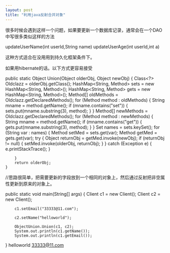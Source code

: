 ```yaml
---
layout: post
title: "利用java反射合并对象"
---
```


很多时候会遇到这样一个问题，如果要更新一个数据库记录，通常会在一个DAO中写很多类似这样的方法

updateUserName(int userId,String name)
updateUserAge(int userId,int a)


这种方式适合在没用用到持久化框架条件下。

如果用hibernate的话。以下方式更容易接受


public static Object Union(Object olderObj, Object newObj) {
		Class<?> Oldclazz = olderObj.getClass();
		HashMap<String, Method> sets = new HashMap<String, Method>();
		HashMap<String, Method> gets = new HashMap<String, Method>();
		Method[] oldMethods = Oldclazz.getDeclaredMethods();
		for (Method method : oldMethods) {
			String mname = method.getName();
			if (mname.contains("set")) {
				sets.put(mname.substring(3), method);
			}
		}
		Method[] newMethods = Oldclazz.getDeclaredMethods();
		for (Method method : newMethods) {
			String mname = method.getName();
			if (mname.contains("get")) {
				gets.put(mname.substring(3), method);
			}
		}
		Set<String> names = sets.keySet();
		for (String var : names) {
			Method setMed = sets.get(var);
			Method getMed = gets.get(var);
			try {
				Object returnObj = getMed.invoke(newObj);
				if (returnObj != null) {
					setMed.invoke(olderObj, returnObj);
				}
			} catch (Exception e) {
				e.printStackTrace();
			}

		}
		return olderObj;
	}

//思路很简单，把需要更新的字段放到一个相同的对象上，然后通过反射把非空属性更新到原来的对象上。

public static void main(String[] args) {
		Client c1 = new Client();
		Client c2 = new Client();

		c1.setEmail("33333@11.com");

		c2.setName("helloworld");

		ObjectUnion.Union(c1, c2);
		System.out.println(c1.getName());
		System.out.println(c1.getEmail());

}
helloworld
33333@11.com